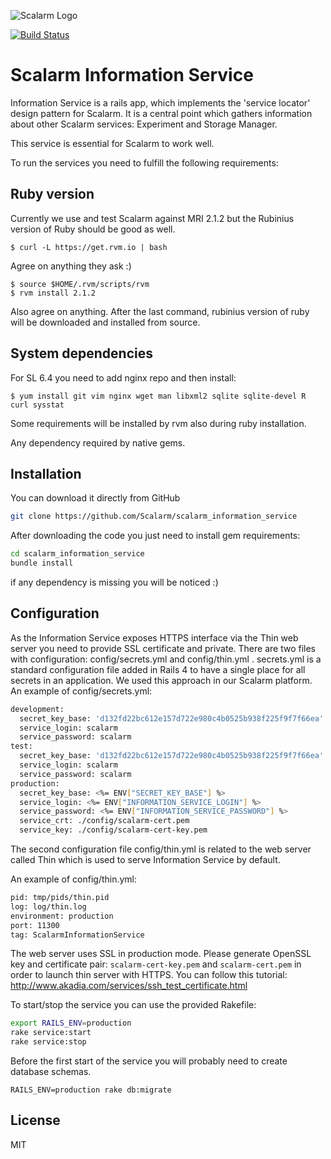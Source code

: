 ![Scalarm Logo](http://scalarm.com/images/scalarmNiebieskiemale.png)

[![Build Status](https://travis-ci.org/Scalarm/scalarm_information_service.svg?branch=master)](https://travis-ci.org/Scalarm/scalarm_information_service)

Scalarm Information Service
===========================

Information Service is a rails app, which implements the 'service locator' design
pattern for Scalarm. It is a central point which gathers information about other
Scalarm services: Experiment and Storage Manager.

This service is essential for Scalarm to work well.

To run the services you need to fulfill the following requirements:

Ruby version
------------

Currently we use and test Scalarm against MRI 2.1.2 but the Rubinius version of Ruby should be good as well.

```
$ curl -L https://get.rvm.io | bash
```

Agree on anything they ask :)

```
$ source $HOME/.rvm/scripts/rvm
$ rvm install 2.1.2
```

Also agree on anything. After the last command, rubinius version of ruby will be downloaded and installed from source.


System dependencies
-------------------

For SL 6.4 you need to add nginx repo and then install:

```
$ yum install git vim nginx wget man libxml2 sqlite sqlite-devel R curl sysstat
```

Some requirements will be installed by rvm also during ruby installation.

Any dependency required by native gems.

Installation
------------

You can download it directly from GitHub

```sh
git clone https://github.com/Scalarm/scalarm_information_service
```

After downloading the code you just need to install gem requirements:

```sh
cd scalarm_information_service
bundle install
```

if any dependency is missing you will be noticed :)

Configuration
-------------

As the Information Service exposes HTTPS interface via the Thin web server you need to provide SSL certificate and private.
There are two files with configuration: config/secrets.yml and config/thin.yml .
secrets.yml is a standard configuration file added in Rails 4 to have a single place for all secrets in an application. We used this approach in our Scalarm platform. An example of config/secrets.yml:

```sh
development:
  secret_key_base: 'd132fd22bc612e157d722e980c4b0525b938f225f9f7f66ea'
  service_login: scalarm
  service_password: scalarm
test:
  secret_key_base: 'd132fd22bc612e157d722e980c4b0525b938f225f9f7f66ea'
  service_login: scalarm
  service_password: scalarm
production:
  secret_key_base: <%= ENV["SECRET_KEY_BASE"] %>
  service_login: <%= ENV["INFORMATION_SERVICE_LOGIN"] %>
  service_password: <%= ENV["INFORMATION_SERVICE_PASSWORD"] %>
  service_crt: ./config/scalarm-cert.pem
  service_key: ./config/scalarm-cert-key.pem
```

The second configuration file config/thin.yml is related to the web server called
Thin which is used to serve Information Service by default.

An example of config/thin.yml:

```sh
pid: tmp/pids/thin.pid
log: log/thin.log
environment: production
port: 11300
tag: ScalarmInformationService
```

The web server uses SSL in production mode. Please generate OpenSSL key and certificate pair: ``scalarm-cert-key.pem`` and ``scalarm-cert.pem`` in order to launch thin server with HTTPS. You can follow this tutorial: http://www.akadia.com/services/ssh_test_certificate.html

To start/stop the service you can use the provided Rakefile:

```sh
export RAILS_ENV=production
rake service:start
rake service:stop
```

Before the first start of the service you will probably need to create database schemas.

```
RAILS_ENV=production rake db:migrate
```

License
----

MIT
